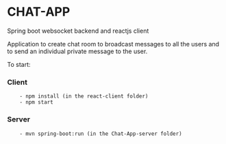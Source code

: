 # CHAT-APP
Spring boot websocket backend and reactjs client

Application to create chat room to broadcast messages to all the users and to send an individual private message to the user.

To start:
    
### Client
        - npm install (in the react-client folder)
        - npm start
    
### Server
        - mvn spring-boot:run (in the Chat-App-server folder)
